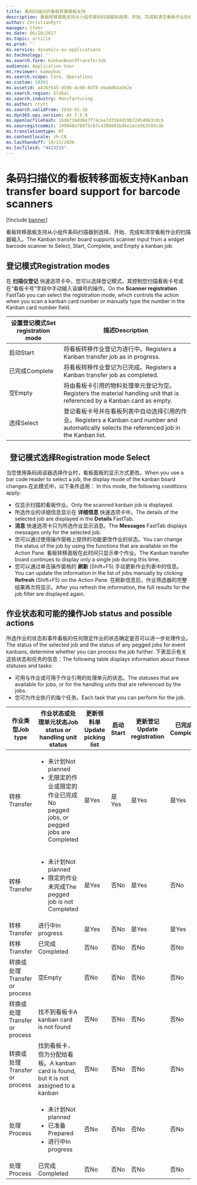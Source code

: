 ```yaml
---
title: 条码扫描仪的看板转移面板支持
description: 看板转移面板支持从小组件条码扫描器到选择、开始、完成和清空看板作业的扫描器输入。
author: ChristianRytt
manager: tfehr
ms.date: 06/20/2017
ms.topic: article
ms.prod: ''
ms.service: dynamics-ax-applications
ms.technology: ''
ms.search.form: KanbanBoardTransferJob
audience: Application User
ms.reviewer: kamaybac
ms.search.scope: Core, Operations
ms.custom: 19391
ms.assetid: a426f645-d59b-4c98-8d78-eba8d64a562e
ms.search.region: Global
ms.search.industry: Manufacturing
ms.author: crytt
ms.search.validFrom: 2016-02-28
ms.dyn365.ops.version: AX 7.0.0
ms.openlocfilehash: 1bd6f1bdd847f74cee7d3594d19b72454063c0cb
ms.sourcegitcommit: 199848e78df5cb7c439b001bdbe1ece963593cdb
ms.translationtype: HT
ms.contentlocale: zh-CN
ms.lasthandoff: 10/13/2020
ms.locfileid: "4423225"
---
```

# <a name="kanban-transfer-board-support-for-barcode-scanners"></a><span data-ttu-id="98a4f-103">条码扫描仪的看板转移面板支持</span><span class="sxs-lookup"><span data-stu-id="98a4f-103">Kanban transfer board support for barcode scanners</span></span>

[!include [banner](../includes/banner.md)]

<span data-ttu-id="98a4f-104">看板转移面板支持从小组件条码扫描器到选择、开始、完成和清空看板作业的扫描器输入。</span><span class="sxs-lookup"><span data-stu-id="98a4f-104">The Kanban transfer board supports scanner input from a widget barcode scanner to Select, Start, Complete, and Empty a kanban job.</span></span>

<a name="registration-modes"></a><span data-ttu-id="98a4f-105">登记模式</span><span class="sxs-lookup"><span data-stu-id="98a4f-105">Registration modes</span></span>
------------------

<span data-ttu-id="98a4f-106">在 **扫描仪登记** 快速选项卡中，您可以选择登记模式，其控制您扫描看板卡号或在“看板卡号”字段中手动输入该编号的操作。</span><span class="sxs-lookup"><span data-stu-id="98a4f-106">On the **Scanner registration** FastTab you can select the registration mode, which controls the action when you scan a kanban card number or manually type the number in the Kanban card number field.</span></span>

| <span data-ttu-id="98a4f-107">设置登记模式</span><span class="sxs-lookup"><span data-stu-id="98a4f-107">Set registration mode</span></span> | <span data-ttu-id="98a4f-108">描述</span><span class="sxs-lookup"><span data-stu-id="98a4f-108">Description</span></span>                                                                                     |
|-----------------------|-------------------------------------------------------------------------------------------------|
| <span data-ttu-id="98a4f-109">启动</span><span class="sxs-lookup"><span data-stu-id="98a4f-109">Start</span></span>                 | <span data-ttu-id="98a4f-110">将看板转移作业登记为进行中。</span><span class="sxs-lookup"><span data-stu-id="98a4f-110">Registers a Kanban transfer job as in progress.</span></span>                                                 |
| <span data-ttu-id="98a4f-111">已完成</span><span class="sxs-lookup"><span data-stu-id="98a4f-111">Complete</span></span>              | <span data-ttu-id="98a4f-112">将看板转移作业登记为已完成。</span><span class="sxs-lookup"><span data-stu-id="98a4f-112">Registers a Kanban transfer job as completed.</span></span>                                                   |
| <span data-ttu-id="98a4f-113">空</span><span class="sxs-lookup"><span data-stu-id="98a4f-113">Empty</span></span>                 | <span data-ttu-id="98a4f-114">将由看板卡引用的物料处理单元登记为空。</span><span class="sxs-lookup"><span data-stu-id="98a4f-114">Registers the material handling unit that is referenced by a Kanban card as empty.</span></span>              |
| <span data-ttu-id="98a4f-115">选择</span><span class="sxs-lookup"><span data-stu-id="98a4f-115">Select</span></span>                | <span data-ttu-id="98a4f-116">登记看板卡号并在看板列表中自动选择引用的作业。</span><span class="sxs-lookup"><span data-stu-id="98a4f-116">Registers a Kanban card number and automatically selects the referenced job in the Kanban list.</span></span> |

 
<span data-ttu-id="98a4f-117">登记模式选择</span><span class="sxs-lookup"><span data-stu-id="98a4f-117">Registration mode Select</span></span>
------------------------

<span data-ttu-id="98a4f-118">当您使用条码阅读器选择作业时，看板面板的显示方式更改。</span><span class="sxs-lookup"><span data-stu-id="98a4f-118">When you use a bar code reader to select a job, the display mode of the kanban board changes.</span></span><span data-ttu-id="98a4f-119">在此模式中，以下条件适用：</span><span class="sxs-lookup"><span data-stu-id="98a4f-119"> In this mode, the following conditions apply:</span></span>

-   <span data-ttu-id="98a4f-120">仅显示扫描的看板作业。</span><span class="sxs-lookup"><span data-stu-id="98a4f-120">Only the scanned kanban job is displayed.</span></span>
-   <span data-ttu-id="98a4f-121">所选作业的详细信息显示在 **详细信息** 快速选项卡中。</span><span class="sxs-lookup"><span data-stu-id="98a4f-121">The details of the selected job are displayed in the **Details** FastTab.</span></span>
-   <span data-ttu-id="98a4f-122">**消息** 快速选项卡只为所选作业显示消息。</span><span class="sxs-lookup"><span data-stu-id="98a4f-122">The **Messages** FastTab displays messages only for the selected job.</span></span>
-   <span data-ttu-id="98a4f-123">您可以通过使用操作窗格上提供的功能更改作业的状态。</span><span class="sxs-lookup"><span data-stu-id="98a4f-123">You can change the status of the job by using the functions that are available on the Action Pane.</span></span> <span data-ttu-id="98a4f-124">看板转移面板在此时间只显示单个作业。</span><span class="sxs-lookup"><span data-stu-id="98a4f-124">The Kanban transfer board continues to display only a single job during this time.</span></span>
-   <span data-ttu-id="98a4f-125">您可以通过单击操作窗格的 **刷新** (Shift+F5) 手动更新作业列表中的信息。</span><span class="sxs-lookup"><span data-stu-id="98a4f-125">You can update the information in the list of jobs manually by clicking **Refresh** (Shift+F5) on the Action Pane.</span></span> <span data-ttu-id="98a4f-126">在刷新信息后，作业筛选器的完整结果再次将显示。</span><span class="sxs-lookup"><span data-stu-id="98a4f-126">After you refresh the information, the full results for the job filter are displayed again.</span></span>

## <a name="job-status-and-possible-actions"></a><span data-ttu-id="98a4f-127">作业状态和可能的操作</span><span class="sxs-lookup"><span data-stu-id="98a4f-127">Job status and possible actions</span></span>
<span data-ttu-id="98a4f-128">所选作业的状态和事件看板的任何限定作业的状态确定是否可以进一步处理作业。</span><span class="sxs-lookup"><span data-stu-id="98a4f-128">The status of the selected job and the status of any pegged jobs for event kanbans, determine whether you can process the job further.</span></span> <span data-ttu-id="98a4f-129">下表显示有关这些状态和任务的信息：</span><span class="sxs-lookup"><span data-stu-id="98a4f-129">The following table displays information about these statuses and tasks:</span></span>
-   <span data-ttu-id="98a4f-130">可用与作业或可用于作业引用的处理单元的状态。</span><span class="sxs-lookup"><span data-stu-id="98a4f-130">The statuses that are available for jobs, or for the handling units that are referenced by the jobs.</span></span>
-   <span data-ttu-id="98a4f-131">您可为作业执行的每个任务。</span><span class="sxs-lookup"><span data-stu-id="98a4f-131">Each task that you can perform for the job.</span></span>

<table>
<colgroup>
<col width="12%" />
<col width="12%" />
<col width="12%" />
<col width="12%" />
<col width="12%" />
<col width="12%" />
<col width="12%" />
<col width="12%" />
</colgroup>
<thead>
<tr class="header">
<th><span data-ttu-id="98a4f-132">作业类型</span><span class="sxs-lookup"><span data-stu-id="98a4f-132">Job type</span></span></th>
<th><span data-ttu-id="98a4f-133">作业状态或处理单元状态</span><span class="sxs-lookup"><span data-stu-id="98a4f-133">Job status or handling unit status</span></span></th>
<th><span data-ttu-id="98a4f-134">更新领料单</span><span class="sxs-lookup"><span data-stu-id="98a4f-134">Update picking list</span></span></th>
<th><span data-ttu-id="98a4f-135">启动</span><span class="sxs-lookup"><span data-stu-id="98a4f-135">Start</span></span></th>
<th><span data-ttu-id="98a4f-136">更新登记</span><span class="sxs-lookup"><span data-stu-id="98a4f-136">Update registration</span></span></th>
<th><span data-ttu-id="98a4f-137">已完成</span><span class="sxs-lookup"><span data-stu-id="98a4f-137">Complete</span></span></th>
<th><span data-ttu-id="98a4f-138">空</span><span class="sxs-lookup"><span data-stu-id="98a4f-138">Empty</span></span></th>
<th><span data-ttu-id="98a4f-139">创建事件看板</span><span class="sxs-lookup"><span data-stu-id="98a4f-139">Create event kanbans</span></span></th>
</tr>
</thead>
<tbody>
<tr class="odd">
<td><span data-ttu-id="98a4f-140">转移</span><span class="sxs-lookup"><span data-stu-id="98a4f-140">Transfer</span></span></td>
<td><ul>
<li><span data-ttu-id="98a4f-141">未计划</span><span class="sxs-lookup"><span data-stu-id="98a4f-141">Not planned</span></span></li>
<li><span data-ttu-id="98a4f-142">无限定的作业或限定的作业已完成</span><span class="sxs-lookup"><span data-stu-id="98a4f-142">No pegged jobs, or pegged jobs are Completed</span></span></li>
</ul></td>
<td><span data-ttu-id="98a4f-143">是</span><span class="sxs-lookup"><span data-stu-id="98a4f-143">Yes</span></span></td>
<td><span data-ttu-id="98a4f-144">是</span><span class="sxs-lookup"><span data-stu-id="98a4f-144">Yes</span></span></td>
<td><span data-ttu-id="98a4f-145">是</span><span class="sxs-lookup"><span data-stu-id="98a4f-145">Yes</span></span></td>
<td><span data-ttu-id="98a4f-146">是</span><span class="sxs-lookup"><span data-stu-id="98a4f-146">Yes</span></span></td>
<td><span data-ttu-id="98a4f-147">否</span><span class="sxs-lookup"><span data-stu-id="98a4f-147">No</span></span></td>
<td><span data-ttu-id="98a4f-148">是</span><span class="sxs-lookup"><span data-stu-id="98a4f-148">Yes</span></span></td>
</tr>
<tr class="even">
<td><span data-ttu-id="98a4f-149">转移</span><span class="sxs-lookup"><span data-stu-id="98a4f-149">Transfer</span></span></td>
<td><ul>
<li><span data-ttu-id="98a4f-150">未计划</span><span class="sxs-lookup"><span data-stu-id="98a4f-150">Not planned</span></span></li>
<li><span data-ttu-id="98a4f-151">限定的作业未完成</span><span class="sxs-lookup"><span data-stu-id="98a4f-151">The pegged job is not Completed</span></span></li>
</ul></td>
<td><span data-ttu-id="98a4f-152">是</span><span class="sxs-lookup"><span data-stu-id="98a4f-152">Yes</span></span></td>
<td><span data-ttu-id="98a4f-153">否</span><span class="sxs-lookup"><span data-stu-id="98a4f-153">No</span></span></td>
<td><span data-ttu-id="98a4f-154">是</span><span class="sxs-lookup"><span data-stu-id="98a4f-154">Yes</span></span></td>
<td><span data-ttu-id="98a4f-155">否</span><span class="sxs-lookup"><span data-stu-id="98a4f-155">No</span></span></td>
<td><span data-ttu-id="98a4f-156">否</span><span class="sxs-lookup"><span data-stu-id="98a4f-156">No</span></span></td>
<td><span data-ttu-id="98a4f-157">否</span><span class="sxs-lookup"><span data-stu-id="98a4f-157">No</span></span></td>
</tr>
<tr class="odd">
<td><span data-ttu-id="98a4f-158">转移</span><span class="sxs-lookup"><span data-stu-id="98a4f-158">Transfer</span></span></td>
<td><span data-ttu-id="98a4f-159">进行中</span><span class="sxs-lookup"><span data-stu-id="98a4f-159">In progress</span></span></td>
<td><span data-ttu-id="98a4f-160">是</span><span class="sxs-lookup"><span data-stu-id="98a4f-160">Yes</span></span></td>
<td><span data-ttu-id="98a4f-161">否</span><span class="sxs-lookup"><span data-stu-id="98a4f-161">No</span></span></td>
<td><span data-ttu-id="98a4f-162">是</span><span class="sxs-lookup"><span data-stu-id="98a4f-162">Yes</span></span></td>
<td><span data-ttu-id="98a4f-163">是</span><span class="sxs-lookup"><span data-stu-id="98a4f-163">Yes</span></span></td>
<td><span data-ttu-id="98a4f-164">否</span><span class="sxs-lookup"><span data-stu-id="98a4f-164">No</span></span></td>
<td><span data-ttu-id="98a4f-165">否</span><span class="sxs-lookup"><span data-stu-id="98a4f-165">No</span></span></td>
</tr>
<tr class="even">
<td><span data-ttu-id="98a4f-166">转移</span><span class="sxs-lookup"><span data-stu-id="98a4f-166">Transfer</span></span></td>
<td><span data-ttu-id="98a4f-167">已完成</span><span class="sxs-lookup"><span data-stu-id="98a4f-167">Completed</span></span></td>
<td><span data-ttu-id="98a4f-168">否</span><span class="sxs-lookup"><span data-stu-id="98a4f-168">No</span></span></td>
<td><span data-ttu-id="98a4f-169">否</span><span class="sxs-lookup"><span data-stu-id="98a4f-169">No</span></span></td>
<td><span data-ttu-id="98a4f-170">否</span><span class="sxs-lookup"><span data-stu-id="98a4f-170">No</span></span></td>
<td><span data-ttu-id="98a4f-171">否</span><span class="sxs-lookup"><span data-stu-id="98a4f-171">No</span></span></td>
<td><span data-ttu-id="98a4f-172">是</span><span class="sxs-lookup"><span data-stu-id="98a4f-172">Yes</span></span></td>
<td><span data-ttu-id="98a4f-173">否</span><span class="sxs-lookup"><span data-stu-id="98a4f-173">No</span></span></td>
</tr>
<tr class="odd">
<td><span data-ttu-id="98a4f-174">转换或处理</span><span class="sxs-lookup"><span data-stu-id="98a4f-174">Transfer or process</span></span></td>
<td><span data-ttu-id="98a4f-175">空</span><span class="sxs-lookup"><span data-stu-id="98a4f-175">Empty</span></span></td>
<td><span data-ttu-id="98a4f-176">否</span><span class="sxs-lookup"><span data-stu-id="98a4f-176">No</span></span></td>
<td><span data-ttu-id="98a4f-177">否</span><span class="sxs-lookup"><span data-stu-id="98a4f-177">No</span></span></td>
<td><span data-ttu-id="98a4f-178">否</span><span class="sxs-lookup"><span data-stu-id="98a4f-178">No</span></span></td>
<td><span data-ttu-id="98a4f-179">否</span><span class="sxs-lookup"><span data-stu-id="98a4f-179">No</span></span></td>
<td><span data-ttu-id="98a4f-180">否</span><span class="sxs-lookup"><span data-stu-id="98a4f-180">No</span></span></td>
<td><span data-ttu-id="98a4f-181">否</span><span class="sxs-lookup"><span data-stu-id="98a4f-181">No</span></span></td>
</tr>
<tr class="even">
<td><span data-ttu-id="98a4f-182">转换或处理</span><span class="sxs-lookup"><span data-stu-id="98a4f-182">Transfer or process</span></span></td>
<td><span data-ttu-id="98a4f-183">找不到看板卡</span><span class="sxs-lookup"><span data-stu-id="98a4f-183">A kanban card is not found</span></span></td>
<td><span data-ttu-id="98a4f-184">否</span><span class="sxs-lookup"><span data-stu-id="98a4f-184">No</span></span></td>
<td><span data-ttu-id="98a4f-185">否</span><span class="sxs-lookup"><span data-stu-id="98a4f-185">No</span></span></td>
<td><span data-ttu-id="98a4f-186">否</span><span class="sxs-lookup"><span data-stu-id="98a4f-186">No</span></span></td>
<td><span data-ttu-id="98a4f-187">否</span><span class="sxs-lookup"><span data-stu-id="98a4f-187">No</span></span></td>
<td><span data-ttu-id="98a4f-188">否</span><span class="sxs-lookup"><span data-stu-id="98a4f-188">No</span></span></td>
<td><span data-ttu-id="98a4f-189">否</span><span class="sxs-lookup"><span data-stu-id="98a4f-189">No</span></span></td>
</tr>
<tr class="odd">
<td><span data-ttu-id="98a4f-190">转换或处理</span><span class="sxs-lookup"><span data-stu-id="98a4f-190">Transfer or process</span></span></td>
<td><span data-ttu-id="98a4f-191">找到看板卡，但为分配给看板。</span><span class="sxs-lookup"><span data-stu-id="98a4f-191">A kanban card is found, but it is not assigned to a kanban</span></span></td>
<td><span data-ttu-id="98a4f-192">否</span><span class="sxs-lookup"><span data-stu-id="98a4f-192">No</span></span></td>
<td><span data-ttu-id="98a4f-193">否</span><span class="sxs-lookup"><span data-stu-id="98a4f-193">No</span></span></td>
<td><span data-ttu-id="98a4f-194">否</span><span class="sxs-lookup"><span data-stu-id="98a4f-194">No</span></span></td>
<td><span data-ttu-id="98a4f-195">否</span><span class="sxs-lookup"><span data-stu-id="98a4f-195">No</span></span></td>
<td><span data-ttu-id="98a4f-196">否</span><span class="sxs-lookup"><span data-stu-id="98a4f-196">No</span></span></td>
<td><span data-ttu-id="98a4f-197">否</span><span class="sxs-lookup"><span data-stu-id="98a4f-197">No</span></span></td>
</tr>
<tr class="even">
<td><span data-ttu-id="98a4f-198">处理</span><span class="sxs-lookup"><span data-stu-id="98a4f-198">Process</span></span></td>
<td><ul>
<li><span data-ttu-id="98a4f-199">未计划</span><span class="sxs-lookup"><span data-stu-id="98a4f-199">Not planned</span></span></li>
<li><span data-ttu-id="98a4f-200">已准备</span><span class="sxs-lookup"><span data-stu-id="98a4f-200">Prepared</span></span></li>
<li><span data-ttu-id="98a4f-201">进行中</span><span class="sxs-lookup"><span data-stu-id="98a4f-201">In progress</span></span></li>
</ul></td>
<td><span data-ttu-id="98a4f-202">否</span><span class="sxs-lookup"><span data-stu-id="98a4f-202">No</span></span></td>
<td><span data-ttu-id="98a4f-203">否</span><span class="sxs-lookup"><span data-stu-id="98a4f-203">No</span></span></td>
<td><span data-ttu-id="98a4f-204">否</span><span class="sxs-lookup"><span data-stu-id="98a4f-204">No</span></span></td>
<td><span data-ttu-id="98a4f-205">否</span><span class="sxs-lookup"><span data-stu-id="98a4f-205">No</span></span></td>
<td><span data-ttu-id="98a4f-206">否</span><span class="sxs-lookup"><span data-stu-id="98a4f-206">No</span></span></td>
<td><span data-ttu-id="98a4f-207">否</span><span class="sxs-lookup"><span data-stu-id="98a4f-207">No</span></span></td>
</tr>
<tr class="odd">
<td><span data-ttu-id="98a4f-208">处理</span><span class="sxs-lookup"><span data-stu-id="98a4f-208">Process</span></span></td>
<td><span data-ttu-id="98a4f-209">已完成</span><span class="sxs-lookup"><span data-stu-id="98a4f-209">Completed</span></span></td>
<td><span data-ttu-id="98a4f-210">否</span><span class="sxs-lookup"><span data-stu-id="98a4f-210">No</span></span></td>
<td><span data-ttu-id="98a4f-211">否</span><span class="sxs-lookup"><span data-stu-id="98a4f-211">No</span></span></td>
<td><span data-ttu-id="98a4f-212">否</span><span class="sxs-lookup"><span data-stu-id="98a4f-212">No</span></span></td>
<td><span data-ttu-id="98a4f-213">否</span><span class="sxs-lookup"><span data-stu-id="98a4f-213">No</span></span></td>
<td><span data-ttu-id="98a4f-214">否</span><span class="sxs-lookup"><span data-stu-id="98a4f-214">No</span></span></td>
<td><span data-ttu-id="98a4f-215">否</span><span class="sxs-lookup"><span data-stu-id="98a4f-215">No</span></span></td>
</tr>
</tbody>
</table>





